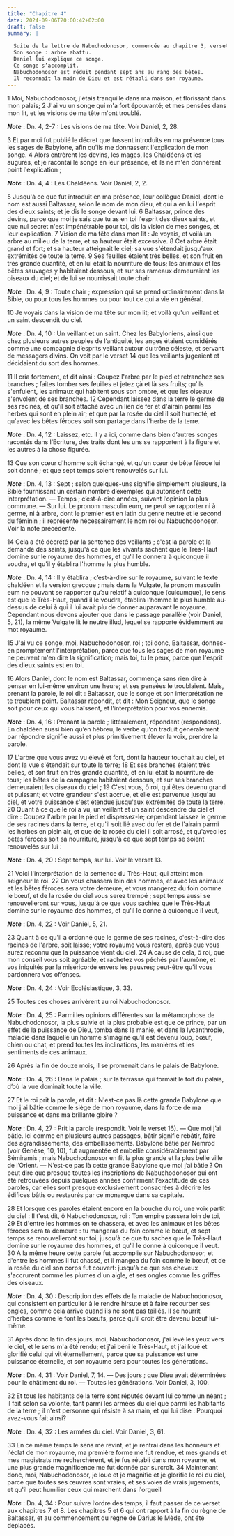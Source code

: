 ```yaml
---
title: "Chapitre 4"
date: 2024-09-06T20:00:42+02:00
draft: false
summary: |
  
  Suite de la lettre de Nabuchodonosor, commencée au chapitre 3, verset 98.
  Son songe : arbre abattu.
  Daniel lui explique ce songe.
  Ce songe s’accomplit.
  Nabuchodonosor est réduit pendant sept ans au rang des bêtes.
  Il reconnaît la main de Dieu et est rétabli dans son royaume.
---
```



1 Moi, Nabuchodonosor, j'étais tranquille dans ma maison, et florissant dans mon palais; 2 J'ai vu un songe qui m'a fort épouvanté; et mes pensées dans mon lit, et les visions de ma tête m'ont troublé.

***Note*** :  Dn. 4, 2-7 : Les visions de ma tête. Voir Daniel, 2, 28.

3 Et par moi fut publié le décret que fussent introduits en ma présence tous les sages de Babylone, afin qu'ils me donnassent l'explication de mon songe. 4 Alors entrèrent les devins, les mages, les Chaldéens et les augures, et je racontai le songe en leur présence, et ils ne m'en donnèrent point l'explication ;

***Note*** :  Dn. 4, 4 : Les Chaldéens. Voir Daniel, 2, 2.

5 Jusqu'à ce que fut introduit en ma présence, leur collègue Daniel, dont le nom est aussi Baltassar, selon le nom de mon dieu, et qui a en lui l'esprit des dieux saints; et je dis le songe devant lui. 6 Baltassar, prince des devins, parce que moi je sais que tu as en toi l'esprit des dieux saints, et que nul secret n'est impénétrable pour toi, dis la vision de mes songes, et leur explication. 7 Vision de ma tête dans mon lit : Je voyais, et voilà un arbre au milieu de la terre, et sa hauteur était excessive. 8 Cet arbre était grand et fort; et sa hauteur atteignait le ciel; sa vue s'étendait jusqu'aux extrémités de toute la terre. 9 Ses feuilles étaient très belles, et son fruit en très grande quantité, et en lui était la nourriture de tous; les animaux et les bêtes sauvages y habitaient dessous, et sur ses rameaux demeuraient les oiseaux du ciel; et de lui se nourrissait toute chair.

***Note*** :  Dn. 4, 9 : Toute chair ; expression qui se prend ordinairement dans la Bible, ou pour tous les hommes ou pour tout ce qui a vie en général.

10 Je voyais dans la vision de ma tête sur mon lit; et voilà qu'un veillant et un saint descendit du ciel.

***Note*** :  Dn. 4, 10 : Un veillant et un saint. Chez les Babyloniens, ainsi que chez plusieurs autres peuples de l’antiquité, les anges étaient considérés comme une compagnie d’esprits veillant autour du trône céleste, et servant de messagers divins. On voit par le verset 14 que les veillants jugeaient et décidaient du sort des hommes.

11 Il cria fortement, et dit ainsi : Coupez l'arbre par le pied et retranchez ses branches ; faites tomber ses feuilles et jetez çà et là ses fruits; qu'ils s'enfuient, les animaux qui habitent sous son ombre, et que les oiseaux s'envolent de ses branches. 12 Cependant laissez dans la terre le germe de ses racines, et qu'il soit attaché avec un lien de fer et d'airain parmi les herbes qui sont en plein air; et que par la rosée du ciel il soit humecté, et qu'avec les bêtes féroces soit son partage dans l'herbe de la terre.

***Note*** :  Dn. 4, 12 : Laissez, etc. Il y a ici, comme dans bien d’autres songes racontés dans l’Ecriture, des traits dont les uns se rapportent à la figure et les autres à la chose figurée.

13 Que son cœur d'homme soit échangé, et qu'un cœur de bête féroce lui soit donné ; et que sept temps soient renouvelés sur lui.

***Note*** :  Dn. 4, 13 : Sept ; selon quelques-uns signifie simplement plusieurs, la Bible fournissant un certain nombre d’exemples qui autorisent cette interprétation. ― Temps ; c’est-à-dire années, suivant l’opinion la plus commune. ― Sur lui. Le pronom masculin eum, ne peut se rapporter ni à germe, ni à arbre, dont le premier est en latin du genre neutre et le second du féminin ; il représente nécessairement le nom roi ou Nabuchodonosor. Voir la note précédente.

14 Cela a été décrété par la sentence des veillants ; c'est la parole et la demande des saints, jusqu'à ce que les vivants sachent que le Très-Haut domine sur le royaume des hommes, et qu'il le donnera à quiconque il voudra, et qu'il y établira l'homme le plus humble.

***Note*** :  Dn. 4, 14 : Il y établira ; c’est-à-dire sur le royaume, suivant le texte chaldéen et la version grecque ; mais dans la Vulgate, le pronom masculin eum ne pouvant se rapporter qu’au relatif à quiconque (cuicumque), le sens est que le Très-Haut, quand il le voudra, établira l’homme le plus humble au-dessus de celui à qui il lui avait plu de donner auparavant le royaume. Cependant nous devons ajouter que dans le passage parallèle (voir Daniel, 5, 21), la même Vulgate lit le neutre illud, lequel se rapporte évidemment au mot royaume.

15 J'ai vu ce songe, moi, Nabuchodonosor, roi ; toi donc, Baltassar, donnes-en promptement l'interprétation, parce que tous les sages de mon royaume ne peuvent m'en dire la signification; mais toi, tu le peux, parce que l'esprit des dieux saints est en toi.


16 Alors Daniel, dont le nom est Baltassar, commença sans rien dire à penser en lui-même environ une heure; et ses pensées le troublaient. Mais, prenant la parole, le roi dit : Baltassar, que le songe et son interprétation ne te troublent point. Baltassar répondit, et dit : Mon Seigneur, que le songe soit pour ceux qui vous haïssent, et l'interprétation pour vos ennemis.

***Note*** :  Dn. 4, 16 : Prenant la parole ; littéralement, répondant (respondens). En chaldéen aussi bien qu’en hébreu, le verbe qu’on traduit généralement par répondre signifie aussi et plus primitivement élever la voix, prendre la parole.

17 L'arbre que vous avez vu élevé et fort, dont la hauteur touchait au ciel, et dont la vue s'étendait sur toute la terre; 18 Et ses branches étaient très belles, et son fruit en très grande quantité, et en lui était la nourriture de tous; les bêtes de la campagne habitaient dessous, et sur ses branches demeuraient les oiseaux du ciel ; 19 C'est vous, ô roi, qui êtes devenu grand et puissant; et votre grandeur s'est accrue, et elle est parvenue jusqu'au ciel, et votre puissance s'est étendue jusqu'aux extrémités de toute la terre. 20 Quant à ce que le roi a vu, un veillant et un saint descendre du ciel et dire : Coupez l'arbre par le pied et dispersez-le; cependant laissez le germe de ses racines dans la terre, et qu'il soit lié avec du fer et de l'airain parmi les herbes en plein air, et que de la rosée du ciel il soit arrosé, et qu'avec les bêtes féroces soit sa nourriture, jusqu'à ce que sept temps se soient renouvelés sur lui :

***Note*** :  Dn. 4, 20 : Sept temps, sur lui. Voir le verset 13.

21 Voici l'interprétation de la sentence du Très-Haut, qui atteint mon seigneur le roi. 22 On vous chassera loin des hommes, et avec les animaux et les bêtes féroces sera votre demeure, et vous mangerez du foin comme le bœuf, et de la rosée du ciel vous serez trempé ; sept temps aussi se renouvelleront sur vous, jusqu'à ce que vous sachiez que le Très-Haut domine sur le royaume des hommes, et qu'il le donne à quiconque il veut,

***Note*** :  Dn. 4, 22 : Voir Daniel, 5, 21.

23 Quant à ce qu'il a ordonné que le germe de ses racines, c'est-à-dire des racines de l'arbre, soit laissé; votre royaume vous restera, après que vous aurez reconnu que la puissance vient du ciel. 24 A cause de cela, ô roi, que mon conseil vous soit agréable, et rachetez vos péchés par l'aumône, et vos iniquités par la miséricorde envers les pauvres; peut-être qu'il vous pardonnera vos offenses.

***Note*** :  Dn. 4, 24 : Voir Ecclésiastique, 3, 33.


25 Toutes ces choses arrivèrent au roi Nabuchodonosor.

***Note*** :  Dn. 4, 25 : Parmi les opinions différentes sur la métamorphose de Nabuchodonosor, la plus suivie et la plus probable est que ce prince, par un effet de la puissance de Dieu, tomba dans la manie, et dans la lycanthropie, maladie dans laquelle un homme s’imagine qu’il est devenu loup, bœuf, chien ou chat, et prend toutes les inclinations, les manières et les sentiments de ces animaux.

26 Après la fin de douze mois, il se promenait dans le palais de Babylone.

***Note*** :  Dn. 4, 26 : Dans le palais ; sur la terrasse qui formait le toit du palais, d’où la vue dominait toute la ville.

27 Et le roi prit la parole, et dit : N'est-ce pas là cette grande Babylone que moi j'ai bâtie comme le siège de mon royaume, dans la force de ma puissance et dans ma brillante gloire ?

***Note*** :  Dn. 4, 27 : Prit la parole (respondit. Voir le verset 16). ― Que moi j’ai bâtie. Ici comme en plusieurs autres passages, bâtir signifie rebâtir, faire des agrandissements, des embellissements. Babylone bâtie par Nemrod (voir Genèse, 10, 10), fut augmentée et embellie considérablement par Sémiramis ; mais Nabuchodonosor en fit la plus grande et la plus belle ville de l’Orient. ― N’est-ce pas là cette grande Babylone que moi j’ai bâtie ? On peut dire que presque toutes les inscriptions de Nabuchodonosor qui ont été retrouvées depuis quelques années confirment l’exactitude de ces paroles, car elles sont presque exclusivement consacrées à décrire les édifices bâtis ou restaurés par ce monarque dans sa capitale.

28 Et lorsque ces paroles étaient encore en la bouche du roi, une voix partit du ciel : Il t'est dit, ô Nabuchodonosor, roi : Ton empire passera loin de toi, 29 Et d'entre les hommes on te chassera, et avec les animaux et les bêtes féroces sera ta demeure : tu mangeras du foin comme le bœuf, et sept temps se renouvelleront sur toi, jusqu'à ce que tu saches que le Très-Haut domine sur le royaume des hommes, et qu'il le donne à quiconque il veut. 30 A la même heure cette parole fut accomplie sur Nabuchodonosor, et d'entre les hommes il fut chassé, et il mangea du foin comme le bœuf, et de la rosée du ciel son corps fut couvert: jusqu'à ce que ses cheveux s'accrurent comme les plumes d'un aigle, et ses ongles comme les griffes des oiseaux.

***Note*** :  Dn. 4, 30 : Description des effets de la maladie de Nabuchodonosor, qui consistent en particulier à le rendre hirsute et à faire recourber ses ongles, comme cela arrive quand ils ne sont pas taillés. Il se nourrit d’herbes comme le font les bœufs, parce qu’il croit être devenu bœuf lui-même.


31 Après donc la fin des jours, moi, Nabuchodonosor, j'ai levé les yeux vers le ciel, et le sens m'a été rendu; et j'ai béni le Très-Haut, et j'ai loué et glorifié celui qui vit éternellement, parce que sa puissance est une puissance éternelle, et son royaume sera pour toutes les générations.

***Note*** :  Dn. 4, 31 : Voir Daniel, 7, 14. ― Des jours ; que Dieu avait déterminées pour le châtiment du roi. ― Toutes les générations. Voir Daniel, 3, 100.

32 Et tous les habitants de la terre sont réputés devant lui comme un néant ; il fait selon sa volonté, tant parmi les armées du ciel que parmi les habitants de la terre ; il n'est personne qui résiste à sa main, et qui lui dise : Pourquoi avez-vous fait ainsi?

***Note*** :  Dn. 4, 32 : Les armées du ciel. Voir Daniel, 3, 61.

33 En ce même temps le sens me revint, et je rentrai dans les honneurs et l'éclat de mon royaume, ma première forme me fut rendue, et mes grands et mes magistrats me recherchèrent, et je fus rétabli dans mon royaume, et une plus grande magnificence me fut donnée par surcroît. 34 Maintenant donc, moi, Nabuchodonosor, je loue et je magnifie et je glorifie le roi du ciel, parce que toutes ses œuvres sont vraies, et ses voies de vrais jugements, et qu'il peut humilier ceux qui marchent dans l'orgueil

***Note*** :  Dn. 4, 34 : Pour suivre l’ordre des temps, il faut passer de ce verset aux chapitres 7 et 8. Les chapitres 5 et 6 qui ont rapport à la fin du règne de Baltassar, et au commencement du règne de Darius le Mède, ont été déplacés.

